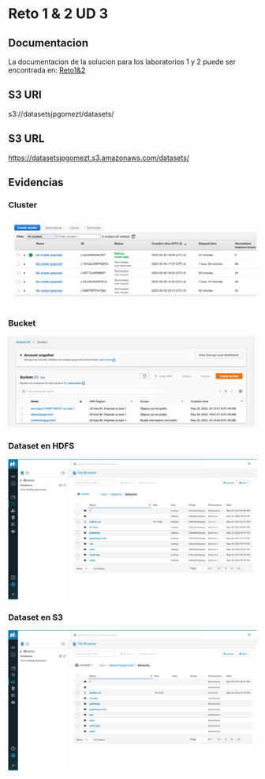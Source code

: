 # Reto 1 & 2 UD 3

## Documentacion

La documentacion de la solucion para los laboratorios 1 y 2 puede ser encontrada en: [Reto1&2](https://github.com/jpgomezt/UD3-Labs/blob/master/Reto1%262.pdf)

## S3 URI

s3://datasetsjpgomezt/datasets/

## S3 URL

https://datasetsjpgomezt.s3.amazonaws.com/datasets/

## Evidencias

### Cluster
![Cluster](https://github.com/jpgomezt/UD3-Labs/blob/master/Evidencias-Cluster.png)

### Bucket
![Cluster](https://github.com/jpgomezt/UD3-Labs/blob/master/Evidencias-Buckets.png)

### Dataset en HDFS
![Cluster](https://github.com/jpgomezt/UD3-Labs/blob/master/Evidencias-HDFS.png)

### Dataset en S3
![Cluster](https://github.com/jpgomezt/UD3-Labs/blob/master/Evidencias-S3.png)
